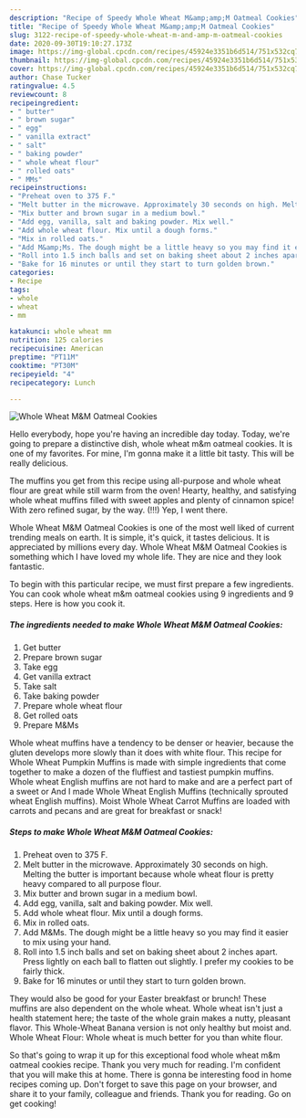 ```yaml
---
description: "Recipe of Speedy Whole Wheat M&amp;amp;M Oatmeal Cookies"
title: "Recipe of Speedy Whole Wheat M&amp;amp;M Oatmeal Cookies"
slug: 3122-recipe-of-speedy-whole-wheat-m-and-amp-m-oatmeal-cookies
date: 2020-09-30T19:10:27.173Z
image: https://img-global.cpcdn.com/recipes/45924e3351b6d514/751x532cq70/whole-wheat-mm-oatmeal-cookies-recipe-main-photo.jpg
thumbnail: https://img-global.cpcdn.com/recipes/45924e3351b6d514/751x532cq70/whole-wheat-mm-oatmeal-cookies-recipe-main-photo.jpg
cover: https://img-global.cpcdn.com/recipes/45924e3351b6d514/751x532cq70/whole-wheat-mm-oatmeal-cookies-recipe-main-photo.jpg
author: Chase Tucker
ratingvalue: 4.5
reviewcount: 8
recipeingredient:
- " butter"
- " brown sugar"
- " egg"
- " vanilla extract"
- " salt"
- " baking powder"
- " whole wheat flour"
- " rolled oats"
- " MMs"
recipeinstructions:
- "Preheat oven to 375 F."
- "Melt butter in the microwave. Approximately 30 seconds on high. Melting the butter is important because whole wheat flour is pretty heavy compared to all purpose flour."
- "Mix butter and brown sugar in a medium bowl."
- "Add egg, vanilla, salt and baking powder. Mix well."
- "Add whole wheat flour. Mix until a dough forms."
- "Mix in rolled oats."
- "Add M&amp;Ms. The dough might be a little heavy so you may find it easier to mix using your hand."
- "Roll into 1.5 inch balls and set on baking sheet about 2 inches apart. Press lightly on each ball to flatten out slightly. I prefer my cookies to be fairly thick."
- "Bake for 16 minutes or until they start to turn golden brown."
categories:
- Recipe
tags:
- whole
- wheat
- mm

katakunci: whole wheat mm 
nutrition: 125 calories
recipecuisine: American
preptime: "PT11M"
cooktime: "PT30M"
recipeyield: "4"
recipecategory: Lunch

---
```



![Whole Wheat M&amp;M Oatmeal Cookies](https://img-global.cpcdn.com/recipes/45924e3351b6d514/751x532cq70/whole-wheat-mm-oatmeal-cookies-recipe-main-photo.jpg)

Hello everybody, hope you're having an incredible day today. Today, we're going to prepare a distinctive dish, whole wheat m&amp;m oatmeal cookies. It is one of my favorites. For mine, I'm gonna make it a little bit tasty. This will be really delicious.

The muffins you get from this recipe using all-purpose and whole wheat flour are great while still warm from the oven! Hearty, healthy, and satisfying whole wheat muffins filled with sweet apples and plenty of cinnamon spice! With zero refined sugar, by the way. (!!!) Yep, I went there.

Whole Wheat M&amp;M Oatmeal Cookies is one of the most well liked of current trending meals on earth. It is simple, it's quick, it tastes delicious. It is appreciated by millions every day. Whole Wheat M&amp;M Oatmeal Cookies is something which I have loved my whole life. They are nice and they look fantastic.


To begin with this particular recipe, we must first prepare a few ingredients. You can cook whole wheat m&amp;m oatmeal cookies using 9 ingredients and 9 steps. Here is how you cook it.

<!--inarticleads1-->

##### The ingredients needed to make Whole Wheat M&amp;M Oatmeal Cookies:

1. Get  butter
1. Prepare  brown sugar
1. Take  egg
1. Get  vanilla extract
1. Take  salt
1. Take  baking powder
1. Prepare  whole wheat flour
1. Get  rolled oats
1. Prepare  M&amp;Ms


Whole wheat muffins have a tendency to be denser or heavier, because the gluten develops more slowly than it does with white flour. This recipe for Whole Wheat Pumpkin Muffins is made with simple ingredients that come together to make a dozen of the fluffiest and tastiest pumpkin muffins. Whole wheat English muffins are not hard to make and are a perfect part of a sweet or And I made Whole Wheat English Muffins (technically sprouted wheat English muffins). Moist Whole Wheat Carrot Muffins are loaded with carrots and pecans and are great for breakfast or snack! 

<!--inarticleads2-->

##### Steps to make Whole Wheat M&amp;M Oatmeal Cookies:

1. Preheat oven to 375 F.
1. Melt butter in the microwave. Approximately 30 seconds on high. Melting the butter is important because whole wheat flour is pretty heavy compared to all purpose flour.
1. Mix butter and brown sugar in a medium bowl.
1. Add egg, vanilla, salt and baking powder. Mix well.
1. Add whole wheat flour. Mix until a dough forms.
1. Mix in rolled oats.
1. Add M&amp;Ms. The dough might be a little heavy so you may find it easier to mix using your hand.
1. Roll into 1.5 inch balls and set on baking sheet about 2 inches apart. Press lightly on each ball to flatten out slightly. I prefer my cookies to be fairly thick.
1. Bake for 16 minutes or until they start to turn golden brown.


They would also be good for your Easter breakfast or brunch! These muffins are also dependent on the whole wheat. Whole wheat isn&#39;t just a health statement here; the taste of the whole grain makes a nutty, pleasant flavor. This Whole-Wheat Banana version is not only healthy but moist and. Whole Wheat Flour: Whole wheat is much better for you than white flour. 

So that's going to wrap it up for this exceptional food whole wheat m&amp;m oatmeal cookies recipe. Thank you very much for reading. I'm confident that you will make this at home. There is gonna be interesting food in home recipes coming up. Don't forget to save this page on your browser, and share it to your family, colleague and friends. Thank you for reading. Go on get cooking!
